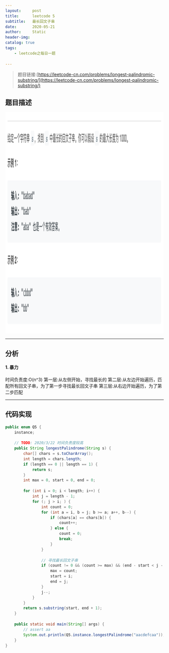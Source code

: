 ```yaml
---
layout:     post
title:      leetcode 5
subtitle:   最长回文子串
date:       2020-05-21
author:     Static
header-img: 
catalog: true
tags:
    - leetcode之每日一题
    
---
```


> 题目链接:[https://leetcode-cn.com/problems/longest-palindromic-substring/](https://leetcode-cn.com/problems/longest-palindromic-substring/)

## 题目描述

<html>
    <img src="/img/leetcode/leetcode-5.png" width="700" height="700" /> 
</html>

---

## 分析

#### 1. 暴力

时间负责度:O(n^3)
第一层:从左侧开始，寻找最长的
第二层:从左边开始遍历，匹配所有回文子串，为了第一步寻找最长回文子串
第三层:从右边开始遍历，为了第二步匹配

---

## 代码实现

```java
public enum Q5 {
    instance;

    // TODO: 2020/3/22 时间负责度较高
    public String longestPalindrome(String s) {
        char[] chars = s.toCharArray();
        int length = chars.length;
        if (length == 0 || length == 1) {
            return s;
        }
        int max = 0, start = 0, end = 0;

        for (int i = 0; i < length; i++) {
            int j = length - 1;
            for (; j > i; ) {
                int count = 0;
                for (int a = i, b = j; b >= a; a++, b--) {
                    if (chars[a] == chars[b]) {
                        count++;
                    } else {
                        count = 0;
                        break;
                    }
                }

                // 寻找最长回文子串
                if (count != 0 && (count >= max) && (end - start < j - i)) {
                    max = count;
                    start = i;
                    end = j;
                }
                j--;
            }
        }
        return s.substring(start, end + 1);
    }

    public static void main(String[] args) {
        // assert aa
        System.out.println(Q5.instance.longestPalindrome("aacdefcaa"));
    }
}
```